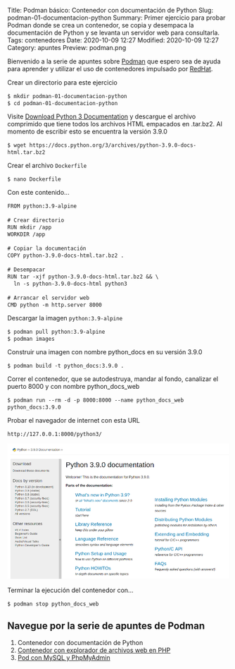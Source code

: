Title: Podman básico: Contenedor con documentación de Python
Slug: podman-01-documentacion-python
Summary: Primer ejercicio para probar Podman donde se crea un contenedor, se copia y desempaca la documentación de Python y se levanta un servidor web para consultarla.
Tags: contenedores
Date: 2020-10-09 12:27
Modified: 2020-10-09 12:27
Category: apuntes
Preview: podman.png


Bienvenido a la serie de apuntes sobre [Podman](https://podman.io/) que espero sea de ayuda para aprender y utilizar el uso de contenedores impulsado por [RedHat](https://access.redhat.com/documentation/en-us/red_hat_enterprise_linux/8/html-single/building_running_and_managing_containers/index).

Crear un directorio para este ejercicio

    $ mkdir podman-01-documentacion-python
    $ cd podman-01-documentacion-python

Visite [Download Python 3 Documentation](https://docs.python.org/3/download.html) y descargue el archivo comprimido que tiene todos los archivos HTML empacados en .tar.bz2. Al momento de escribir esto se encuentra la versión 3.9.0

    $ wget https://docs.python.org/3/archives/python-3.9.0-docs-html.tar.bz2

Crear el archivo `Dockerfile`

    $ nano Dockerfile

Con este contenido...

    FROM python:3.9-alpine

    # Crear directorio
    RUN mkdir /app
    WORKDIR /app

    # Copiar la documentación
    COPY python-3.9.0-docs-html.tar.bz2 .

    # Desempacar
    RUN tar -xjf python-3.9.0-docs-html.tar.bz2 && \
      ln -s python-3.9.0-docs-html python3

    # Arrancar el servidor web
    CMD python -m http.server 8000

Descargar la imagen `python:3.9-alpine`

    $ podman pull python:3.9-alpine
    $ podman images

Construir una imagen con nombre python_docs en su versión 3.9.0

    $ podman build -t python_docs:3.9.0 .

Correr el contenedor, que se autodestruya, mandar al fondo, canalizar el puerto 8000 y con nombre python_docs_web

    $ podman run --rm -d -p 8000:8000 --name python_docs_web python_docs:3.9.0

Probar el navegador de internet con esta URL

    http://127.0.0.1:8000/python3/

<img class="img-fluid" src="python-3-9-0-documentation.png" alt="Mozilla Firefox con Python 3.9.0 Documentation">

Terminar la ejecución del contenedor con...

    $ podman stop python_docs_web

## Navegue por la serie de apuntes de Podman

1. Contenedor con documentación de Python
2. [Contenedor con explorador de archivos web en PHP](../podman-02-tinyfilemanager-php/)
3. [Pod con MySQL y PhpMyAdmin](../podman-03-pods-mysql-phpmyadmin/)

